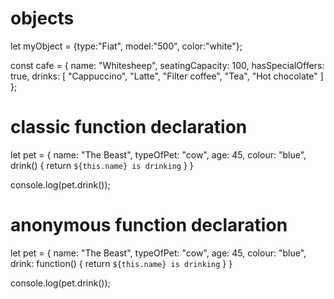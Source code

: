 # objects
let myObject = {type:"Fiat", model:"500", color:"white"};


const cafe = {
name: "Whitesheep",
seatingCapacity: 100,
hasSpecialOffers: true,
drinks: [
"Cappuccino",
"Latte",
"Filter coffee",
"Tea",
"Hot chocolate"
]
};



# classic function declaration
let pet = {
    name: "The Beast",
    typeOfPet: "cow",
    age: 45,
    colour: "blue",
    drink() {
        return `${this.name} is drinking`
    }
}

console.log(pet.drink());

# anonymous function declaration
let pet = {
    name: "The Beast",
    typeOfPet: "cow",
    age: 45,
    colour: "blue",
    drink: function() {
        return `${this.name} is drinking`
    }
}

console.log(pet.drink());

